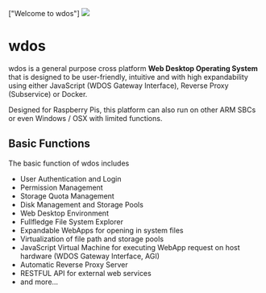 ["Welcome to wdos"]
<img class="ts fluid image" src="../../img/started/0/0.png"></img>

# wdos
wdos is a general purpose cross platform **Web Desktop Operating System** that is designed to be user-friendly, intuitive and with high expandability using either
JavaScript (WDOS Gateway Interface), Reverse Proxy (Subservice) or Docker.

Designed for Raspberry Pis, this platform can also run on other ARM SBCs or even Windows / OSX with limited functions.

## Basic Functions
The basic function of wdos includes

- User Authentication and Login
- Permission Management
- Storage Quota Management
- Disk Management and Storage Pools
- Web Desktop Environment 
- Fullfledge File System Explorer
- Expandable WebApps for opening in system files
- Virtualization of file path and storage pools
- JavaScript Virtual Machine for executing WebApp request on host hardware (WDOS Gateway Interface, AGI)
- Automatic Reverse Proxy Server
- RESTFUL API for external web services
- and more...

